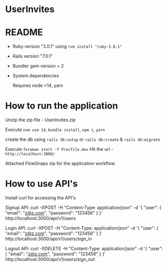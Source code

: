 # UserInvites


# README

- Ruby version "3.0.1" using `rvm install "ruby-3.0.1"` 

- Rails version "7.0.1"
  
- Bundler gem version > 2

- System dependencies
  
  Requires node >14, yarn


# How to run the application

  Unzip the zip file - UserInvites.zip

  Execute `nvm use 14`, `bundle install`, `npm i`, `yarn`
  
  create the db using `rails db:setup` or `rails db:create` & `rails db:migrate`
  
  Execute `foreman start -f Procfile.dev` Hit the url - `http://localhost:3000/`

  Attached FlowSnaps zip for the application workflow.


 # How to use API's
  
  Install curl for accessing the API's

  Signup API:
  curl -XPOST -H "Content-Type: application/json" -d '{ "user": { "email": "z@z.com", "password": "123456" } }' http://localhost:3000/api/v1/users

  Login API:
  curl -XPOST -H "Content-Type: application/json" -d '{ "user": { "email": "z@z.com", "password": "123456" } }' http://localhost:3000/api/v1/users/sign_in

  Logout API:
  curl -XDELETE -H "Content-Type: application/json" -d '{ "user": { "email": "z@z.com", "password": "123456" } }' http://localhost:3000/api/v1/users/sign_out
